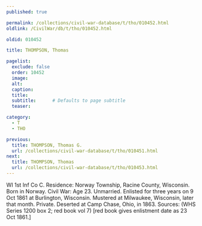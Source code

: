 ```yaml
---
published: true

permalink: /collections/civil-war-database/t/tho/010452.html
oldlink: /CivilWar/db/t/tho/010452.html

oldid: 010452

title: THOMPSON, Thomas

pagelist:
  exclude: false
  order: 10452
  image: 
  alt:
  caption:
  title:
  subtitle:      # Defaults to page subtitle
  teaser:

category: 
  - T 
  - THO

previous:
  title: THOMPSON, Thomas G.
  url: /collections/civil-war-database/t/tho/010451.html  
next:
  title: THOMPSON, Thomas
  url: /collections/civil-war-database/t/tho/010453.html   
---
```

WI 1st Inf Co C. Residence: Norway Township, Racine County, Wisconsin. Born in Norway. Civil War: Age 23. Unmarried. Enlisted for three years on 9 Oct 1861 at Burlington, Wisconsin. Mustered at Milwaukee, Wisconsin, later that month. Private. Deserted at Camp Chase, Ohio, in 1863. Sources: (WHS Series 1200 box 2; red book vol 7) [red book gives enlistment date as 23 Oct 1861.]